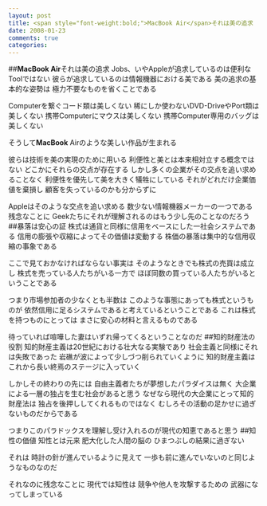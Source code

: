 ```yaml
---
layout: post
title: <span style="font-weight:bold;">MacBook Air</span>それは美の追求
date: 2008-01-23
comments: true
categories:
---
```


##<span style="font-weight:bold;">MacBook Air</span>それは美の追求
Jobs、いやAppleが追求しているのは便利なToolではない
彼らが追求しているのは情報機器における美である
美の追求の基本的な姿勢は
極力不要なものを省くことである

Computerを繋ぐコード類は美しくない
稀にしか使わないDVD-DriveやPort類は美しくない
携帯Computerにマウスは美しくない
携帯Computer専用のバッグは美しくない

そうして<span style="font-weight:bold;">MacBook</span> Airのような美しい作品が生まれる

彼らは技術を美の実現のために用いる
利便性と美とは本来相対立する概念ではない
どこかにそれらの交点が存在する
しかし多くの企業がその交点を追い求めることなく
利便性を優先して美を大きく犠牲にしている
それがどれだけ企業価値を棄損し
顧客を失っているのかも分からずに

Appleはそのような交点を追い求める
数少ない情報機器メーカーの一つである
残念なことに
Geekたちにそれが理解されるのはもう少し先のことなのだろう
##暴落は安心の証
株式は通貨と同様に信用をベースにした一社会システムである
信用の膨張や収縮によってその価値は変動する
株価の暴落は集中的な信用収縮の事象である

ここで見ておかなければならない事実は
そのようなときでも株式の売買は成立し
株式を売っている人たちがいる一方で
ほぼ同数の買っている人たちがいるということである

つまり市場参加者の少なくとも半数は
このような事態にあっても株式というものが
依然信用に足るシステムであると考えているということである
これは株式を持つものにとっては
まさに安心の材料と言えるものである

待っていれば喧嘩した妻はいずれ帰ってくるということなのだ
##知的財産法の役割
知的財産主義は20世紀における壮大なる実験であり
社会主義と同様にそれは失敗であった
岩礁が波によって少しづつ削られていくように
知的財産主義はこれから長い終焉のステージに入っていく

しかしその終わりの先には
自由主義者たちが夢想したパラダイスは無く
大企業による一層の独占を生む社会があると思う
なぜなら現代の大企業にとって知的財産法は
独占を後押ししてくれるものではなく
むしろその活動の足かせに過ぎないものだからである

つまりこのパラドックスを理解し受け入れるのが現代の知恵であると思う
##知性の価値
知性とは元来
肥大化した人間の脳の
ひまつぶしの結果に過ぎない

それは
時計の針が進んでいるように見えて
一歩も前に進んでいないのと同じようなものなのだ

それなのに残念なことに
現代では知性は
競争や他人を攻撃するための
武器になってしまっている
